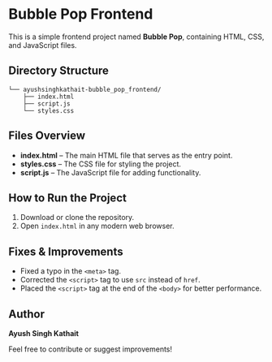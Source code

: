 # Bubble Pop Frontend

This is a simple frontend project named **Bubble Pop**, containing HTML, CSS, and JavaScript files.

## Directory Structure
```
└── ayushsinghkathait-bubble_pop_frontend/
    ├── index.html
    ├── script.js
    └── styles.css
```

## Files Overview
- **index.html** – The main HTML file that serves as the entry point.
- **styles.css** – The CSS file for styling the project.
- **script.js** – The JavaScript file for adding functionality.

## How to Run the Project
1. Download or clone the repository.
2. Open `index.html` in any modern web browser.

## Fixes & Improvements
- Fixed a typo in the `<meta>` tag.
- Corrected the `<script>` tag to use `src` instead of `href`.
- Placed the `<script>` tag at the end of the `<body>` for better performance.

## Author
**Ayush Singh Kathait**

Feel free to contribute or suggest improvements!

